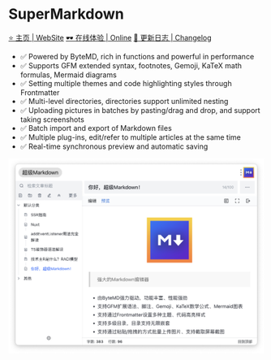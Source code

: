 # SuperMarkdown

[⭐️ 主页 | WebSite](https://ziuchen.github.io/project/Markdown/)
[🕶️ 在线体验 | Online](https://ziuchen.github.io/Markdown/)
[🚚 更新日志 | Changelog](https://ziuchen.github.io/project/Markdown/log/)

- ✅ Powered by ByteMD, rich in functions and powerful in performance
- ✅ Supports GFM extended syntax, footnotes, Gemoji, KaTeX math formulas, Mermaid diagrams
- ✅ Setting multiple themes and code highlighting styles through Frontmatter
- ✅ Multi-level directories, directories support unlimited nesting
- ✅ Uploading pictures in batches by pasting/drag and drop, and support taking screenshots
- ✅ Batch import and export of Markdown files
- ✅ Multiple plug-ins, edit/refer to multiple articles at the same time
- ✅ Real-time synchronous preview and automatic saving

![](./docs/img1.png)